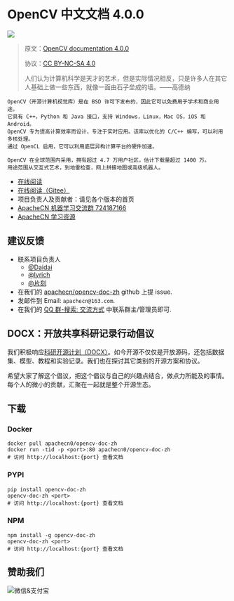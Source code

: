 # OpenCV 中文文档 4.0.0

![](docs/img/logo.png)

> 原文：[OpenCV documentation 4.0.0](https://www.docs.opencv.org/4.0.0/)
> 
> 协议：[CC BY-NC-SA 4.0](http://creativecommons.org/licenses/by-nc-sa/4.0/)
> 
> 人们认为计算机科学是天才的艺术，但是实际情况相反，只是许多人在其它人基础上做一些东西，就像一面由石子垒成的墙。——高德纳

```
OpenCV（开源计算机视觉库）是在 BSD 许可下发布的，因此它可以免费用于学术和商业用途。
它具有 C++，Python 和 Java 接口，支持 Windows，Linux，Mac OS，iOS 和 Android。
OpenCV 专为提高计算效率而设计，专注于实时应用。该库以优化的 C/C++ 编写，可以利用多核处理。
通过 OpenCL 启用，它可以利用底层异构计算平台的硬件加速。

OpenCV 在全球范围内采用，拥有超过 4.7 万用户社区，估计下载量超过 1400 万。
用途范围从交互式艺术，到地雷检查，网上拼接地图或高级机器人。
```

+   [在线阅读](http://opencv.apachecn.org)
+   [在线阅读（Gitee）](https://apachecn.gitee.io/opencv-doc-zh/)
+   项目负责人及贡献者：请见各个版本的首页
+   [ApacheCN 机器学习交流群 724187166](https://qm.qq.com/cgi-bin/qm/qr?k=Gb-dgdOIFRT2A09lMZLTG5shvqbw1U1d&jump_from=webapi)
+   [ApacheCN 学习资源](http://www.apachecn.org/)

## 建议反馈

*   联系项目负责人
    +   [@Daidai](https://github.com/daidai21)
    +   [@lyrich](https://github.com/lyrich)
    +   [@片刻](https://github.com/jiangzhonglian)
*   在我们的 [apachecn/opencv-doc-zh](https://github.com/apachecn/opencv-doc-zh) github 上提 issue.
*   发邮件到 Email: `apachecn@163.com`.
*   在我们的 [QQ 群-搜索: 交流方式](https://github.com/apachecn/home) 中联系群主/管理员即可.

## DOCX：开放共享科研记录行动倡议

我们积极响应[科研开源计划（DOCX）](https://mmcheng.net/docx/)。如今开源不仅仅是开放源码，还包括数据集、模型、教程和实验记录。我们也在探讨其它类别的开源方案和协议。

希望大家了解这个倡议，把这个倡议与自己的兴趣点结合，做点力所能及的事情。每个人的微小的贡献，汇聚在一起就是整个开源生态。

## 下载

### Docker

```
docker pull apachecn0/opencv-doc-zh
docker run -tid -p <port>:80 apachecn0/opencv-doc-zh
# 访问 http://localhost:{port} 查看文档
```

### PYPI

```
pip install opencv-doc-zh
opencv-doc-zh <port>
# 访问 http://localhost:{port} 查看文档
```

### NPM

```
npm install -g opencv-doc-zh
opencv-doc-zh <port>
# 访问 http://localhost:{port} 查看文档
```

## 赞助我们

<img src="http://data.apachecn.org/img/about/donate.jpg" alt="微信&支付宝" />
